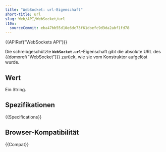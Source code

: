 ```yaml
---
title: "WebSocket: url-Eigenschaft"
short-title: url
slug: Web/API/WebSocket/url
l10n:
  sourceCommit: eba47bb55d10e6dc73f61dbefc9d3da2abf1fd78
---
```


{{APIRef("WebSockets API")}}

Die schreibgeschützte **`WebSocket.url`**-Eigenschaft gibt die absolute URL des {{domxref("WebSocket")}} zurück, wie sie vom Konstruktor aufgelöst wurde.

## Wert

Ein String.

## Spezifikationen

{{Specifications}}

## Browser-Kompatibilität

{{Compat}}
